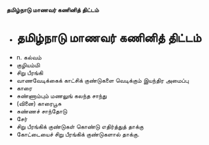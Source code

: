 **தமிழ்நாடு மாணவர் கணினித் திட்டம்**
- # தமிழ்நாடு மாணவர் கணினித் திட்டம்
- n. கல்வம்
- குழியம்மி
- சிறு பீரங்கி
- வாணவேடிக்கைக் காட்சிக் குண்டுகளை வெடிக்கும் இயந்திர அமைப்பு
- காரை
- சுண்ணாம்பும் மணலுங் கலந்த சாந்து
- (வினை) காரைபூசு
- சுண்ணச் சாந்தோடு
- சேர்
- சிறு பீரங்கிக் குண்டுகள் கொண்டு எதிர்த்துத் தாக்கு
- கோட்டையைச் சிறு பீரங்கிக் குண்டுகளால் தாக்கு.

